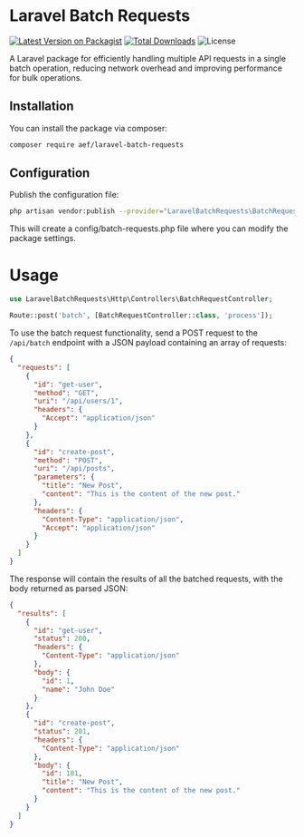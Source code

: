 # Laravel Batch Requests

[![Latest Version on Packagist](https://img.shields.io/packagist/v/aef/laravel-batch-requests.svg?style=flat-square)](https://packagist.org/packages/aef/laravel-batch-requests)
[![Total Downloads](https://img.shields.io/packagist/dt/aef/laravel-batch-requests.svg?style=flat-square)](https://packagist.org/packages/aef/laravel-batch-requests)
![License](https://badgen.net/badge/license/MIT/blue)

A Laravel package for efficiently handling multiple API requests in a single batch operation, reducing network overhead
and improving performance for bulk operations.

## Installation

You can install the package via composer:

```bash
composer require aef/laravel-batch-requests
```

## Configuration

Publish the configuration file:

```bash
php artisan vendor:publish --provider="LaravelBatchRequests\BatchRequestServiceProvider" --tag="config"
```

This will create a config/batch-requests.php file where you can modify the package settings.

# Usage

```php
use LaravelBatchRequests\Http\Controllers\BatchRequestController;

Route::post('batch', [BatchRequestController::class, 'process']);

```

To use the batch request functionality, send a POST request to the `/api/batch` endpoint with a JSON payload containing
an array of requests:

```json
{
  "requests": [
    {
      "id": "get-user",
      "method": "GET",
      "uri": "/api/users/1",
      "headers": {
        "Accept": "application/json"
      }
    },
    {
      "id": "create-post",
      "method": "POST",
      "uri": "/api/posts",
      "parameters": {
        "title": "New Post",
        "content": "This is the content of the new post."
      },
      "headers": {
        "Content-Type": "application/json",
        "Accept": "application/json"
      }
    }
  ]
}
```

The response will contain the results of all the batched requests, with the body returned as parsed JSON:

```json
{
  "results": [
    {
      "id": "get-user",
      "status": 200,
      "headers": {
        "Content-Type": "application/json"
      },
      "body": {
        "id": 1,
        "name": "John Doe"
      }
    },
    {
      "id": "create-post",
      "status": 201,
      "headers": {
        "Content-Type": "application/json"
      },
      "body": {
        "id": 101,
        "title": "New Post",
        "content": "This is the content of the new post."
      }
    }
  ]
}
```
